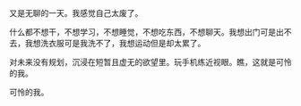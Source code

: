 又是无聊的一天。我感觉自己太废了。



什么都不想干，不想学习，不想睡觉，不想吃东西，不想聊天。我想出门可是出不去，我想洗衣服可是我洗不了，我想运动但是却太累了。



对未来没有规划，沉浸在短暂且虚无的欲望里。玩手机练近视眼。瞧，这就是可怜的我。



可怜的我。